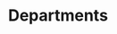 ---
financial_year: 2015-16
slug: departments
layout: department_list
years:
- [2015-16, /2015-16/departments, active]
- [2016-17, /2016-17/departments, link]
- [2017-18, /2017-18/departments, link]
- [2018-19, /2018-19/departments, link]
active: departments
title: Departments
nested: false
---